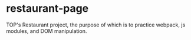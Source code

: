 # restaurant-page
TOP's Restaurant project, the purpose of which is to practice webpack, js modules, and DOM manipulation.
